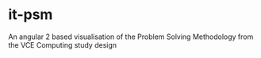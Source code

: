 # it-psm
An angular 2 based visualisation of the Problem Solving Methodology from the VCE Computing study design
